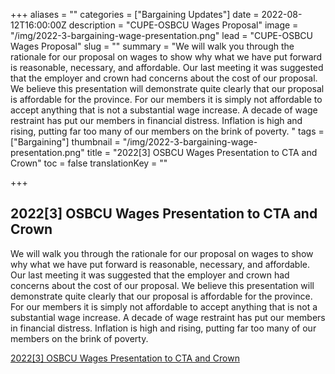 +++
aliases = ""
categories = ["Bargaining Updates"]
date = 2022-08-12T16:00:00Z
description = "CUPE-OSBCU Wages Proposal"
image = "/img/2022-3-bargaining-wage-presentation.png"
lead = "CUPE-OSBCU Wages Proposal"
slug = ""
summary = "We will walk you through the rationale for our proposal on wages to show why what we have put forward is reasonable, necessary, and affordable.  Our last meeting it was suggested that the employer and crown had concerns about the cost of our proposal. We believe this presentation will demonstrate quite clearly that our proposal is affordable for the province. For our members it is simply not affordable to accept anything that is not a substantial wage increase. A decade of wage restraint has put our members in financial distress. Inflation is high and rising, putting far too many of our members on the brink of poverty. "
tags = ["Bargaining"]
thumbnail = "/img/2022-3-bargaining-wage-presentation.png"
title = "2022[3] OSBCU Wages Presentation to CTA and Crown"
toc = false
translationKey = ""

+++
## 2022\[3\] OSBCU Wages Presentation to CTA and Crown

We will walk you through the rationale for our proposal on wages to show why what we have put forward is reasonable, necessary, and affordable.  Our last meeting it was suggested that the employer and crown had concerns about the cost of our proposal. We believe this presentation will demonstrate quite clearly that our proposal is affordable for the province. For our members it is simply not affordable to accept anything that is not a substantial wage increase. A decade of wage restraint has put our members in financial distress. Inflation is high and rising, putting far too many of our members on the brink of poverty.

[2022\[3\] OSBCU Wages Presentation to CTA and Crown](https://youtu.be/klzdoJgkOuY)